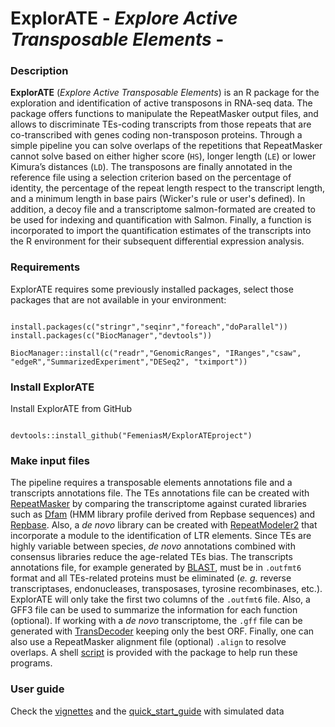 ExplorATE - *Explore Active Transposable Elements* -
====
### Description

**ExplorATE** (*Explore Active Transposable Elements*) is an R package for the exploration and identification of active transposons in RNA-seq data. The package offers functions to manipulate the RepeatMasker output files, and allows to discriminate TEs-coding transcripts from those repeats that are co-transcribed with genes coding non-transposon proteins. Through a simple pipeline you can solve overlaps of the repetitions that RepeatMasker cannot solve based on either higher score (`HS`), longer length (`LE`) or lower Kimura’s distances (`LD`). The transposons are finally annotated in the reference file using a selection criterion based on the percentage of identity, the percentage of the repeat length respect to the transcript length, and a minimum length in base pairs (Wicker's rule or user's defined). In addition, a decoy file and a transcriptome salmon-formated are created to be used for indexing and quantification with Salmon. Finally, a function is incorporated to import the quantification estimates of the transcripts into the R environment for their subsequent differential expression analysis.


### Requirements

ExplorATE requires some previously installed packages, select those packages that are not available in your environment:

```{r eval=FALSE}

install.packages(c("stringr","seqinr","foreach","doParallel"))
install.packages(c("BiocManager","devtools")) 

BiocManager::install(c("readr","GenomicRanges", "IRanges","csaw", "edgeR","SummarizedExperiment","DESeq2", "tximport"))

```

### Install ExplorATE

Install ExplorATE from GitHub

```{r eval=FALSE}

devtools::install_github("FemeniasM/ExplorATEproject")

```

### Make input files

The pipeline requires a transposable elements annotations file and a transcripts annotations file. The TEs annotations file can be created with [RepeatMasker](http://www.repeatmasker.org) by comparing the transcriptome against curated libraries such as [Dfam](https://www.dfam.org/) (HMM library profile derived from Repbase sequences) and [Repbase](https://www.girinst.org/). Also, a *de novo* library can be created with [RepeatModeler2](http://www.repeatmasker.org/RepeatModeler/) that incorporate a module to the identification of LTR elements. Since TEs are highly variable between species, *de novo* annotations combined with consensus libraries reduce the age-related TEs bias. The transcripts annotations file, for example generated by [BLAST](https://blast.ncbi.nlm.nih.gov/), must be in `.outfmt6` format and all TEs-related proteins must be eliminated (*e. g.* reverse transcriptases, endonucleases, transposases, tyrosine recombinases, etc.). ExplorATE will only take the first two columns of the `.outfmt6` file. Also, a GFF3 file can be used to summarize the information for each function (optional). If working with a *de novo* transcriptome, the `.gff` file can be generated with [TransDecoder](https://github.com/TransDecoder/TransDecoder/wiki) keeping only the best ORF. Finally, one can also use a RepeatMasker alignment file (optional) `.align` to resolve overlaps. A shell [script](https://github.com/FemeniasM/ExplorATEproject/quick_start_guide/make_input_file.sh) is provided with the package to help run these programs.

### User guide

Check the [vignettes](https://github.com/FemeniasM/ExplorATEproject/tree/master/vignettes) and the [quick_start_guide](https://github.com/FemeniasM/ExplorATEproject/tree/master/quick_start_guide) with simulated data
